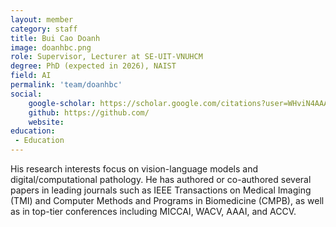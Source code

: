 ```yaml
---
layout: member
category: staff
title: Bui Cao Doanh
image: doanhbc.png
role: Supervisor, Lecturer at SE-UIT-VNUHCM
degree: PhD (expected in 2026), NAIST
field: AI
permalink: 'team/doanhbc'
social:
    google-scholar: https://scholar.google.com/citations?user=WHviN4AAAAAJ&hl=en
    github: https://github.com/
    website: 
education:
 - Education
---
```

His research interests focus on vision-language models and digital/computational pathology. He has authored or co-authored several papers in leading journals such as IEEE Transactions on Medical Imaging (TMI) and Computer Methods and Programs in
Biomedicine (CMPB), as well as in top-tier conferences including MICCAI, WACV, AAAI, and ACCV.